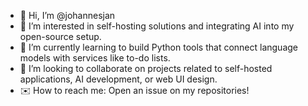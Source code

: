 - 👋 Hi, I’m @johannesjan
- 👀 I’m interested in self-hosting solutions and integrating AI into my open-source setup.
- 🌱 I’m currently learning to build Python tools that connect language models with services like to-do lists.
- 🤝 I’m looking to collaborate on projects related to self-hosted applications, AI development, or web UI design.
- ✉️ How to reach me:  Open an issue on my repositories!
